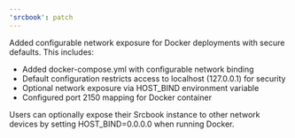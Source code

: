 ```yaml
---
'srcbook': patch
---
```


Added configurable network exposure for Docker deployments with secure defaults. This includes:

- Added docker-compose.yml with configurable network binding
- Default configuration restricts access to localhost (127.0.0.1) for security
- Optional network exposure via HOST_BIND environment variable
- Configured port 2150 mapping for Docker container

Users can optionally expose their Srcbook instance to other network devices by setting HOST_BIND=0.0.0.0 when running Docker.
